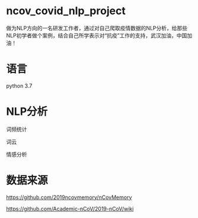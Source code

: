 # ncov_covid_nlp_project
做为NLP方向的一名研发工作者，通过对自己爬取疫情数据的NLP分析，给那些NLP初学者做个案例，结合自己所学表示对“抗疫”工作的支持，武汉加油，中国加油！
# 语言
python 3.7
# NLP分析
词频统计

词云

情感分析

# 数据来源
https://github.com/2019ncovmemory/nCovMemory

https://github.com/Academic-nCoV/2019-nCoV/wiki
